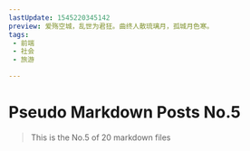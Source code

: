 ```yaml
---
lastUpdate: 1545220345142
preview: 爱殇空城，乱世为君狂。曲终人散琉璃月，孤城月色寒。
tags:
 - 前端
 - 社会
 - 旅游

---
```


# Pseudo Markdown Posts No.5
> This is the No.5 of 20 markdown files